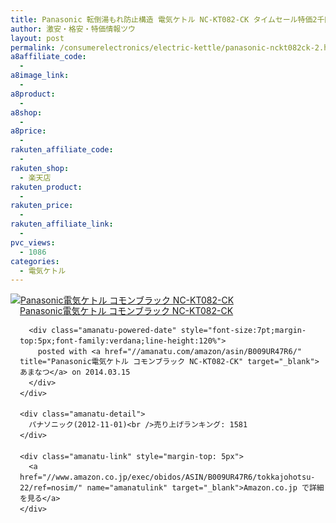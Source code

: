 ```yaml
---
title: Panasonic 転倒湯もれ防止構造 電気ケトル NC-KT082-CK タイムセール特価2千円台！送料無料！
author: 激安・格安・特価情報ツウ
layout: post
permalink: /consumerelectronics/electric-kettle/panasonic-nckt082ck-2.html
a8affiliate_code:
  -
a8image_link:
  -
a8product:
  -
a8shop:
  -
a8price:
  -
rakuten_affiliate_code:
  -
rakuten_shop:
  - 楽天店
rakuten_product:
  -
rakuten_price:
  -
rakuten_affiliate_link:
  -
pvc_views:
  - 1086
categories:
  - 電気ケトル
---
```

<div class="amanatu-box" style="margin-bottom:0px;">
  <div class="amanatu-image" style="float:left;">
    <a href="//www.amazon.co.jp/exec/obidos/ASIN/B009UR47R6/tokkajohotsu-22/ref=nosim/" name="amanatulink" target="_blank"><img src="//i1.wp.com/ecx.images-amazon.com/images/I/41BGJbF9A%2BL._SL160_.jpg?w=546" alt="Panasonic電気ケトル コモンブラック NC-KT082-CK" style="border: none;" data-recalc-dims="1" /></a>
  </div>

  <div class="amanatu-info" style="float:left;margin-left:15px;line-height:120%">
    <div class="amanatu-name" style="margin-bottom:10px;line-height:120%">
      <a href="//www.amazon.co.jp/exec/obidos/ASIN/B009UR47R6/tokkajohotsu-22/ref=nosim/" name="amanatulink" target="_blank">Panasonic電気ケトル コモンブラック NC-KT082-CK</a>

      <div class="amanatu-powered-date" style="font-size:7pt;margin-top:5px;font-family:verdana;line-height:120%">
        posted with <a href="//amanatu.com/amazon/asin/B009UR47R6/" title="Panasonic電気ケトル コモンブラック NC-KT082-CK" target="_blank">あまなつ</a> on 2014.03.15
      </div>
    </div>

    <div class="amanatu-detail">
      パナソニック(2012-11-01)<br />売り上げランキング: 1581
    </div>

    <div class="amanatu-link" style="margin-top: 5px">
      <a href="//www.amazon.co.jp/exec/obidos/ASIN/B009UR47R6/tokkajohotsu-22/ref=nosim/" name="amanatulink" target="_blank">Amazon.co.jp で詳細を見る</a>
    </div>
  </div>

  <div class="amanatu-footer" style="clear: left">
  </div>
</div>